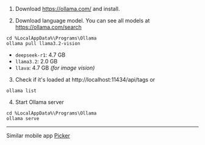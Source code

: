 1. Download https://ollama.com/ and install.

2. Download language model. You can see all models at https://ollama.com/search

```
cd %LocalAppData%\Programs\Ollama
ollama pull llama3.2-vision
```

* `deepseek-r1`: 4.7 GB
* `llama3.2`: 2.0 GB
* `llava`: 4.7 GB *(for image vision)*

3. Check if it's loaded at http://localhost:11434/api/tags or 

```
ollama list
```


4. Start Ollama server

```
cd %LocalAppData%\Programs\Ollama
ollama serve
```



---

Similar mobile app [Picker](https://apps.apple.com/us/app/picker-ai-best-photo-picker/id6448671716)

